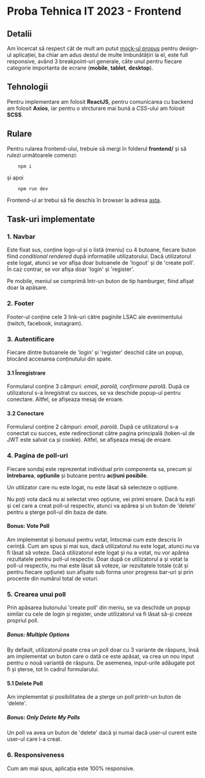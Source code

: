 # Proba Tehnica IT 2023 - Frontend

## Detalii

Am încercat să respect cât de mult am putut [mock-ul propus](https://www.figma.com/file/xVbkT0NqONJIZbreiG9tRQ/Proba?type=design&node-id=0-1&mode=design&t=L9cBL79FCFs96lph-0) pentru design-ul aplicației, ba chiar am adus destul de multe îmbunătățiri la el, este full responsive, având 3 breakpoint-uri generale, câte unul pentru fiecare categorie importanta de ecrane (**mobile**, **tablet**, **desktop**).

## Tehnologii

Pentru implementare am folosit **ReactJS**, pentru comunicarea cu backend am folosit **Axios**, iar pentru o strcturare mai bună a _CSS_-ului am folosit **SCSS**.

## Rulare

Pentru rularea frontend-ului, trebuie să mergi în folderul **frontend/** și să rulezi următoarele comenzi:

```
    npm i
```

și apoi

```
    npm run dev
```

Frontend-ul ar trebui să fie deschis în browser la adresa [asta](http://localhost:5173).

## Task-uri implementate

### 1. Navbar

Este fixat sus, conține logo-ul și o listă (meniu) cu 4 butoane, fiecare buton fiind _conditional rendered_ după informațiile utilizatorului. Dacă utilizatorul este logat, atunci se vor afișa doar butoanele de 'logout' și de 'create poll'. În caz contrar, se vor afișa doar 'login' și 'register'.

Pe mobile, meniul se comprimă într-un buton de tip hamburger, fiind afișat doar la apăsare.

### 2. Footer

Footer-ul conține cele 3 link-uri către paginile LSAC ale evenimentului (twitch, facebook, instagram).

### 3. Autentificare

Fiecare dintre butoanele de 'login' și 'register' deschid câte un popup, blocând accesarea conținutului din spate.

#### 3.1 Înregistrare

Formularul conține 3 câmpuri: _email_, _parolă_, _confirmare parolă_. După ce utilizatorul s-a înregistrat cu succes, se va deschide popup-ul pentru conectare. Altfel, se afișeaza mesaj de eroare.

#### 3.2 Conectare

Formularul conține 2 câmpuri: _email_, _parolă_. După ce utilizatorul s-a conectat cu succes, este redirecționat către pagina principală (token-ul de JWT este salvat ca și cookie). Altfel, se afișeaza mesaj de eroare.

### 4. Pagina de poll-uri

Fiecare sondaj este reprezentat individual prin componenta sa, precum și **întrebarea**, **opțiunile** și butoane pentru **acțiuni posibile**.

Un utilizator care nu este logat, nu este lăsat să selecteze o opțiune.

Nu poți vota dacă nu ai selectat vreo opțiune, vei primi eroare. Dacă tu ești și cel care a creat poll-ul respectiv, atunci va apărea și un buton de 'delete' pentru a șterge poll-ul din baza de date.

#### Bonus: Vote Poll

Am implementat și bonusul pentru votat, întocmai cum este descris în cerință. Cum am spus și mai sus, dacă utilizatorul nu este logat, atunci nu va fi lăsat să voteze. Dacă utilizatorul este logat și nu a votat, nu vor apărea rezultatele pentru poll-ul respectiv. Doar după ce utilizatorul a și votat la poll-ul respectiv, nu mai este lăsat să voteze, iar rezultatele totale (cât și pentru fiecare opțiune) sun afișate sub forma unor progress bar-uri și prin procente din numărul total de voturi.

### 5. Crearea unui poll

Prin apăsarea butonului 'create poll' din meniu, se va deschide un popup similar cu cele de login și register, unde utilizatorul va fi lăsat să-și creeze propriul poll.

##### Bonus: Multiple Options

By default, utilizatorul poate crea un poll doar cu 3 variante de răspuns, însă am implementat un buton care o dată ce este apăsat, va crea un nou input pentru o nouă variantă de răspuns. De asemenea, input-urile adăugate pot fi și șterse, tot în cadrul formularului.

#### 5.1 Delete Poll

Am implementat și posibilitatea de a șterge un poll printr-un buton de 'delete'.

##### Bonus: Only Delete My Polls

Un poll va avea un buton de 'delete' dacă și numai dacă user-ul curent este user-ul care l-a creat.

### 6. Responsiveness

Cum am mai spus, aplicația este 100% responsive.
